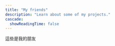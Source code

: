 ```yaml
---
title: "My friends"
description: "Learn about some of my projects."
cascade:
  showReadingTime: false
---
```

這些是我的朋友

